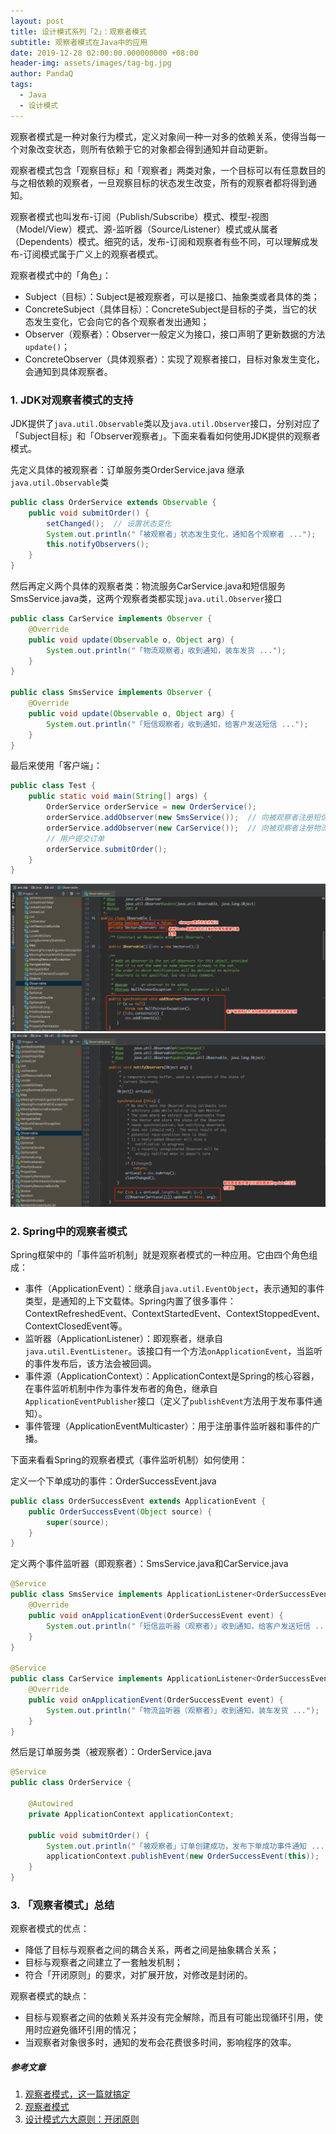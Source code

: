 ```yaml
---
layout: post
title: 设计模式系列「2」：观察者模式
subtitle: 观察者模式在Java中的应用
date: 2019-12-28 02:00:00.000000000 +08:00
header-img: assets/images/tag-bg.jpg
author: PandaQ
tags:
  - Java
  - 设计模式
---
```


观察者模式是一种对象行为模式，定义对象间一种一对多的依赖关系，使得当每一个对象改变状态，则所有依赖于它的对象都会得到通知并自动更新。

观察者模式包含「观察目标」和「观察者」两类对象，一个目标可以有任意数目的与之相依赖的观察者，一旦观察目标的状态发生改变，所有的观察者都将得到通知。

观察者模式也叫发布-订阅（Publish/Subscribe）模式、模型-视图（Model/View）模式、源-监听器（Source/Listener）模式或从属者（Dependents）模式。细究的话，发布-订阅和观察者有些不同，可以理解成发布-订阅模式属于广义上的观察者模式。

观察者模式中的「角色」：

- Subject（目标）：Subject是被观察者，可以是接口、抽象类或者具体的类；
- ConcreteSubject（具体目标）：ConcreteSubject是目标的子类，当它的状态发生变化，它会向它的各个观察者发出通知；
- Observer（观察者）：Observer一般定义为接口，接口声明了更新数据的方法`update()`；
- ConcreteObserver（具体观察者）：实现了观察者接口，目标对象发生变化，会通知到具体观察者。

### 1. JDK对观察者模式的支持

JDK提供了`java.util.Observable`类以及`java.util.Observer`接口，分别对应了「Subject目标」和「Observer观察者」。下面来看看如何使用JDK提供的观察者模式。

先定义具体的被观察者：订单服务类OrderService.java 继承 `java.util.Observable`类 <br />

```java
public class OrderService extends Observable {
    public void submitOrder() {
        setChanged();  // 设置状态变化
        System.out.println("「被观察者」状态发生变化，通知各个观察者 ...");
        this.notifyObservers();
    }
}
```

然后再定义两个具体的观察者类：物流服务CarService.java和短信服务SmsService.java类，这两个观察者类都实现`java.util.Observer`接口 <br />

```java
public class CarService implements Observer {
    @Override
    public void update(Observable o, Object arg) {
        System.out.println("「物流观察者」收到通知，装车发货 ...");
    }
}

public class SmsService implements Observer {
    @Override
    public void update(Observable o, Object arg) {
        System.out.println("「短信观察者」收到通知，给客户发送短信 ...");
    }
}
```

最后来使用「客户端」：<br />

```java
public class Test {
    public static void main(String[] args) {
        OrderService orderService = new OrderService();
        orderService.addObserver(new SmsService());  // 向被观察者注册短信观察者对象
        orderService.addObserver(new CarService());  // 向被观察者注册物流观察者对象
        // 用户提交订单
        orderService.submitOrder();
    }
}
```

![observable-pattern-1.png](/assets/images/2019-12/observable-pattern-1.png)
![observable-pattern-2.png](/assets/images/2019-12/observable-pattern-2.png)

### 2. Spring中的观察者模式

Spring框架中的「事件监听机制」就是观察者模式的一种应用。它由四个角色组成：

- 事件（ApplicationEvent）：继承自`java.util.EventObject`，表示通知的事件类型，是通知的上下文载体。Spring内置了很多事件：ContextRefreshedEvent、ContextStartedEvent、ContextStoppedEvent、ContextClosedEvent等。
- 监听器（ApplicationListener）：即观察者，继承自`java.util.EventListener`。该接口有一个方法`onApplicationEvent`，当监听的事件发布后，该方法会被回调。
- 事件源（ApplicationContext）：ApplicationContext是Spring的核心容器，在事件监听机制中作为事件发布者的角色，继承自`ApplicationEventPublisher`接口（定义了`publishEvent`方法用于发布事件通知）。
- 事件管理（ApplicationEventMulticaster）：用于注册事件监听器和事件的广播。

下面来看看Spring的观察者模式（事件监听机制）如何使用：

定义一个下单成功的事件：OrderSuccessEvent.java

```java
public class OrderSuccessEvent extends ApplicationEvent {
    public OrderSuccessEvent(Object source) {
        super(source);
    }
}
```

定义两个事件监听器（即观察者）：SmsService.java和CarService.java

```java
@Service
public class SmsService implements ApplicationListener<OrderSuccessEvent> {
    @Override
    public void onApplicationEvent(OrderSuccessEvent event) {
        System.out.println("「短信监听器（观察者）」收到通知，给客户发送短信 ...");
    }
}

@Service
public class CarService implements ApplicationListener<OrderSuccessEvent> {
    @Override
    public void onApplicationEvent(OrderSuccessEvent event) {
        System.out.println("「物流监听器（观察者）」收到通知，装车发货 ...");
    }
}
```

然后是订单服务类（被观察者）：OrderService.java

```java
@Service
public class OrderService {

    @Autowired
    private ApplicationContext applicationContext;

    public void submitOrder() {
        System.out.println("「被观察者」订单创建成功，发布下单成功事件通知 ...");
        applicationContext.publishEvent(new OrderSuccessEvent(this));
    }
}
```

### 3. 「观察者模式」总结

观察者模式的优点：

- 降低了目标与观察者之间的耦合关系，两者之间是抽象耦合关系；
- 目标与观察者之间建立了一套触发机制；
- 符合「开闭原则」的要求，对扩展开放，对修改是封闭的。

观察者模式的缺点：

- 目标与观察者之间的依赖关系并没有完全解除，而且有可能出现循环引用，使用时应避免循环引用的情况；
- 当观察者对象很多时，通知的发布会花费很多时间，影响程序的效率。

##### 参考文章

1. <a href="https://juejin.im/post/6844904100459446285" target="_blank">观察者模式，这一篇就搞定</a>
2. <a href="https://www.runoob.com/design-pattern/observer-pattern.html" target="_blank">观察者模式</a>
3. <a href="https://www.cnblogs.com/az4215/p/11489712.html" target="_blank">设计模式六大原则：开闭原则</a>